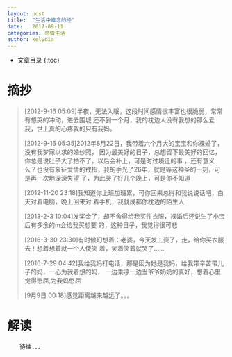 ```yaml
---
layout: post
title:  "生活中难念的经"
date:   2017-09-11
categories: 感情生活
author: kelydia
---
```

* 文章目录
{:toc}
# 摘抄
> [2012-9-16 05:09]半夜，无法入眠，这段时间感情很丰富也很脆弱，常常有想哭的冲动，进去围城
还不到一个月，我的枕边人没有我想的那么爱我，世上真的心疼我的只有我妈。 ​​​​
>
> [2012-9-16 05:35]2012年8月22日，我带着六个月大的宝宝和你裸婚了，没有我梦寐以求的婚纱照，
因为最美好的日子，总想留下最美好的回忆，你总是说肚子大了拍不了，以后会补上，可是时过境迁的事
，还有意义么？也没有象征爱情的戒指，我的手光了26年，就是等这神圣的一刻，可是再一次地深深失望
了，为此哭了好几个晚上，可是你不知道
>
> [2012-11-20 23:18]我知道你上班加班累，可你回来总得和我说说话吧，白天对着电脑，晚上回来对
着手机，我就成都你枕边的陌生人 
>
> [2013-2-3 10:04]发奖金了，却不舍得给我买件衣服，裸婚后还说生了小宝后有多余的m会给我买想要
的，这种日子，我觉得很可悲
>
> [2016-3-30 23:30]有时候幻想着：老婆，今天发工资了，走，给你买衣服去！想着想着就一个人傻笑
着，笑着笑着就哭了…… ​​​​
>
> [2016-7-29 04:42]我给我妈打电话，那是因为她是我妈，给我带辛苦带儿子的妈，一心为我着想的妈，
一边乘凉一边当爷爷奶奶的真好，想着心里觉得憋屈,为我妈憋屈
>
> [9月9日 00:18]感觉距离越来越远了。。。

# 解读
　　待续．．．